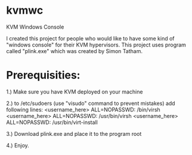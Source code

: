 # kvmwc
KVM Windows Console

I created this project for people who would like to have some kind of "windows console" for their KVM hypervisors. This project uses program called "plink.exe" which was created by Simon Tatham. 

Prerequisities:
=======================================

1.) Make sure you have KVM deployed on your machine

2.) to /etc/sudoers (use "visudo" command to prevent mistakes) add following lines:
  <username_here> ALL=NOPASSWD: /bin/virsh
  <username_here> ALL=NOPASSWD: /usr/bin/virsh
  <username_here> ALL=NOPASSWD: /usr/bin/virt-install
  
3.) Download plink.exe and place it to the program root

4.) Enjoy.
